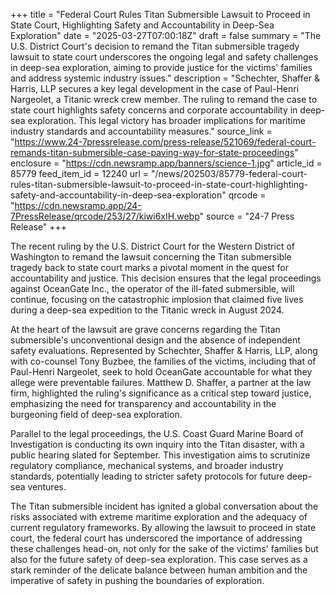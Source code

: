 +++
title = "Federal Court Rules Titan Submersible Lawsuit to Proceed in State Court, Highlighting Safety and Accountability in Deep-Sea Exploration"
date = "2025-03-27T07:00:18Z"
draft = false
summary = "The U.S. District Court's decision to remand the Titan submersible tragedy lawsuit to state court underscores the ongoing legal and safety challenges in deep-sea exploration, aiming to provide justice for the victims' families and address systemic industry issues."
description = "Schechter, Shaffer & Harris, LLP secures a key legal development in the case of Paul-Henri Nargeolet, a Titanic wreck crew member. The ruling to remand the case to state court highlights safety concerns and corporate accountability in deep-sea exploration. This legal victory has broader implications for maritime industry standards and accountability measures."
source_link = "https://www.24-7pressrelease.com/press-release/521069/federal-court-remands-titan-submersible-case-paving-way-for-state-proceedings"
enclosure = "https://cdn.newsramp.app/banners/science-1.jpg"
article_id = 85779
feed_item_id = 12240
url = "/news/202503/85779-federal-court-rules-titan-submersible-lawsuit-to-proceed-in-state-court-highlighting-safety-and-accountability-in-deep-sea-exploration"
qrcode = "https://cdn.newsramp.app/24-7PressRelease/qrcode/253/27/kiwi6xIH.webp"
source = "24-7 Press Release"
+++

<p>The recent ruling by the U.S. District Court for the Western District of Washington to remand the lawsuit concerning the Titan submersible tragedy back to state court marks a pivotal moment in the quest for accountability and justice. This decision ensures that the legal proceedings against OceanGate Inc., the operator of the ill-fated submersible, will continue, focusing on the catastrophic implosion that claimed five lives during a deep-sea expedition to the Titanic wreck in August 2024.</p><p>At the heart of the lawsuit are grave concerns regarding the Titan submersible's unconventional design and the absence of independent safety evaluations. Represented by Schechter, Shaffer & Harris, LLP, along with co-counsel Tony Buzbee, the families of the victims, including that of Paul-Henri Nargeolet, seek to hold OceanGate accountable for what they allege were preventable failures. Matthew D. Shaffer, a partner at the law firm, highlighted the ruling's significance as a critical step toward justice, emphasizing the need for transparency and accountability in the burgeoning field of deep-sea exploration.</p><p>Parallel to the legal proceedings, the U.S. Coast Guard Marine Board of Investigation is conducting its own inquiry into the Titan disaster, with a public hearing slated for September. This investigation aims to scrutinize regulatory compliance, mechanical systems, and broader industry standards, potentially leading to stricter safety protocols for future deep-sea ventures.</p><p>The Titan submersible incident has ignited a global conversation about the risks associated with extreme maritime exploration and the adequacy of current regulatory frameworks. By allowing the lawsuit to proceed in state court, the federal court has underscored the importance of addressing these challenges head-on, not only for the sake of the victims' families but also for the future safety of deep-sea exploration. This case serves as a stark reminder of the delicate balance between human ambition and the imperative of safety in pushing the boundaries of exploration.</p>